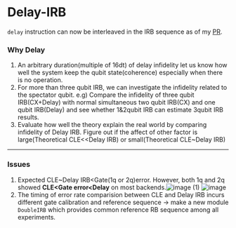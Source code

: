 # Delay-IRB
 `delay` instruction can now be interleaved in the IRB sequence as of my [PR](https://github.com/Qiskit/qiskit-experiments/pull/776).
 
 ### Why Delay
 1. An arbitrary duration(multiple of 16dt) of delay infidelity let us know how well the system keep the qubit state(coherence) especially when there is no operation.
 2. For more than three qubit IRB, we can investigate the infidelity related to the spectator qubit. e.g) Compare the infidelity of three qubit IRB(CX+Delay) with normal simultaneous two qubit IRB(CX) and one qubit IRB(Delay) and see whether 1&2qubit IRB can estimate 3qubit IRB results.
 3. Evaluate how well the theory explain the real world by comparing infidelity of Delay IRB. Figure out if the affect of other factor is large(Theoretical CLE<<Delay IRB) or small(Theoretical CLE~Delay IRB)
 ------
 ### Issues
 1. Expected CLE~Delay IRB<Gate(1q or 2q)error. However, both 1q and 2q showed **CLE<Gate error<Delay** on most backends.![image (1)](https://user-images.githubusercontent.com/56623045/172032331-eabb1dd3-64bc-46d3-a3ec-be42b1b6672c.png) ![image](https://user-images.githubusercontent.com/56623045/172032338-80accdb4-2e0b-4e4e-b84c-81b8af3a9439.png)
 2. The timing of error rate comparision between CLE and Delay IRB incurs different gate calibration and reference sequence -> make a new module `DoubleIRB` which provides common reference RB sequence among all experiments.

